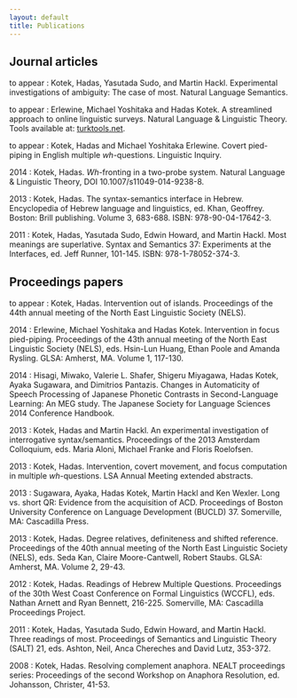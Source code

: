```yaml
---
layout: default
title: Publications
---
```


Journal articles
----------------

to appear
: Kotek, Hadas, Yasutada Sudo, and Martin Hackl. Experimental investigations of ambiguity: The case of most. Natural Language Semantics.

to appear
: Erlewine, Michael Yoshitaka and Hadas Kotek. A streamlined approach to online linguistic surveys. Natural Language & Linguistic Theory. Tools available at: [turktools.net](turktools.net).

to appear
: Kotek, Hadas and Michael Yoshitaka Erlewine. Covert pied-piping in English multiple *wh*-questions. Linguistic Inquiry.


2014
: Kotek, Hadas. *Wh*-fronting in a two-probe system. Natural Language & Linguistic
Theory, DOI 10.1007/s11049-014-9238-8.

2013
: Kotek, Hadas. The syntax-semantics interface in Hebrew. Encyclopedia of Hebrew language and linguistics, ed. Khan, Geoffrey. Boston: Brill publishing. Volume 3, 683-688. ISBN: 978-90-04-17642-3.

2011
: Kotek, Hadas, Yasutada Sudo, Edwin Howard, and Martin Hackl. Most meanings are superlative. Syntax and Semantics 37: Experiments at the Interfaces, ed. Jeff Runner, 101-145. ISBN: 978-1-78052-374-3.

Proceedings papers
------------------

to appear
: Kotek, Hadas. Intervention out of islands. Proceedings of the 44th annual meeting of the North East Linguistic Society (NELS).

2014
: Erlewine, Michael Yoshitaka and Hadas Kotek. Intervention in focus pied-piping. Proceedings of the 43th annual meeting of the North East Linguistic Society (NELS), eds. Hsin-Lun Huang, Ethan Poole and Amanda Rysling. GLSA: Amherst, MA. Volume 1, 117-130.

2014
: Hisagi, Miwako, Valerie L. Shafer, Shigeru Miyagawa, Hadas Kotek, Ayaka Sugawara, and Dimitrios Pantazis. Changes in Automaticity of Speech Processing of Japanese Phonetic Contrasts in Second-Language Learning: An MEG study. The Japanese Society for Language Sciences 2014 Conference Handbook.

2013
: Kotek, Hadas and Martin Hackl. An experimental investigation of interrogative syntax/semantics. Proceedings of the 2013 Amsterdam Colloquium, eds. Maria Aloni, Michael Franke and Floris Roelofsen.

2013
: Kotek, Hadas. Intervention, covert movement, and focus computation in multiple *wh*-questions. LSA Annual Meeting extended abstracts.

2013
: Sugawara, Ayaka, Hadas Kotek, Martin Hackl and Ken Wexler. Long vs. short QR: Evidence from the acquisition of ACD. Proceedings of Boston University Conference on Language Development (BUCLD) 37. Somerville, MA: Cascadilla Press.

2013
: Kotek, Hadas. Degree relatives, definiteness and shifted reference. Proceedings of the 40th annual meeting of the North East Linguistic Society (NELS), eds. Seda Kan, Claire Moore-Cantwell, Robert Staubs. GLSA: Amherst, MA. Volume 2, 29-43.

2012
: Kotek, Hadas. Readings of Hebrew Multiple Questions. Proceedings of the 30th West Coast Conference on Formal Linguistics (WCCFL), eds. Nathan Arnett and Ryan Bennett, 216-225. Somerville, MA: Cascadilla Proceedings Project.

2011
: Kotek, Hadas, Yasutada Sudo, Edwin Howard, and Martin Hackl. Three readings of most. Proceedings of Semantics and Linguistic Theory (SALT) 21, eds. Ashton, Neil, Anca Chereches and David Lutz, 353-372.

2008
: Kotek, Hadas. Resolving complement anaphora. NEALT proceedings series: Proceedings of the second Workshop on Anaphora Resolution, ed. Johansson, Christer, 41-53.